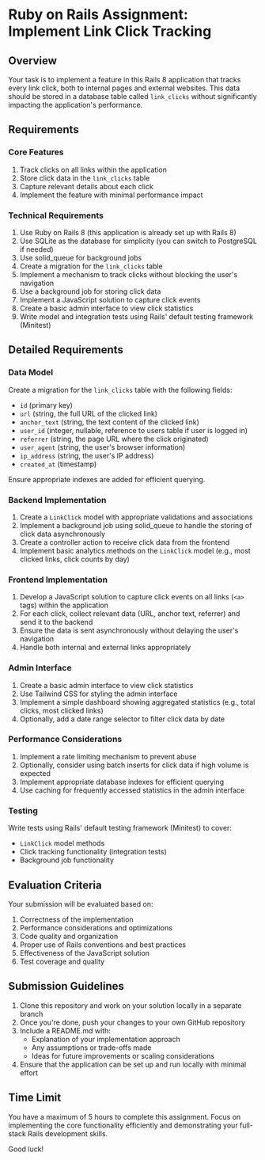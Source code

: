 # Ruby on Rails Assignment: Implement Link Click Tracking

## Overview

Your task is to implement a feature in this Rails 8 application that tracks every link click, both to internal pages and external websites.
This data should be stored in a database table called `link_clicks` without significantly impacting the application's performance.

## Requirements

### Core Features

1. Track clicks on all links within the application
2. Store click data in the `link_clicks` table
3. Capture relevant details about each click
4. Implement the feature with minimal performance impact

### Technical Requirements

1. Use Ruby on Rails 8 (this application is already set up with Rails 8)
2. Use SQLite as the database for simplicity (you can switch to PostgreSQL if needed)
3. Use solid_queue for background jobs
4. Create a migration for the `link_clicks` table
5. Implement a mechanism to track clicks without blocking the user's navigation
6. Use a background job for storing click data
7. Implement a JavaScript solution to capture click events
8. Create a basic admin interface to view click statistics
9. Write model and integration tests using Rails' default testing framework (Minitest)

## Detailed Requirements

### Data Model

Create a migration for the `link_clicks` table with the following fields:
- `id` (primary key)
- `url` (string, the full URL of the clicked link)
- `anchor_text` (string, the text content of the clicked link)
- `user_id` (integer, nullable, reference to users table if user is logged in)
- `referrer` (string, the page URL where the click originated)
- `user_agent` (string, the user's browser information)
- `ip_address` (string, the user's IP address)
- `created_at` (timestamp)

Ensure appropriate indexes are added for efficient querying.

### Backend Implementation

1. Create a `LinkClick` model with appropriate validations and associations
2. Implement a background job using solid_queue to handle the storing of click data asynchronously
3. Create a controller action to receive click data from the frontend
4. Implement basic analytics methods on the `LinkClick` model (e.g., most clicked links, click counts by day)

### Frontend Implementation

1. Develop a JavaScript solution to capture click events on all links (`<a>` tags) within the application
2. For each click, collect relevant data (URL, anchor text, referrer) and send it to the backend
3. Ensure the data is sent asynchronously without delaying the user's navigation
4. Handle both internal and external links appropriately

### Admin Interface

1. Create a basic admin interface to view click statistics
2. Use Tailwind CSS for styling the admin interface
3. Implement a simple dashboard showing aggregated statistics (e.g., total clicks, most clicked links)
4. Optionally, add a date range selector to filter click data by date

### Performance Considerations

1. Implement a rate limiting mechanism to prevent abuse
2. Optionally, consider using batch inserts for click data if high volume is expected
3. Implement appropriate database indexes for efficient querying
4. Use caching for frequently accessed statistics in the admin interface

### Testing

Write tests using Rails' default testing framework (Minitest) to cover:
- `LinkClick` model methods
- Click tracking functionality (integration tests)
- Background job functionality

## Evaluation Criteria

Your submission will be evaluated based on:

1. Correctness of the implementation
2. Performance considerations and optimizations
3. Code quality and organization
4. Proper use of Rails conventions and best practices
5. Effectiveness of the JavaScript solution
7. Test coverage and quality

## Submission Guidelines

1. Clone this repository and work on your solution locally in a separate branch
2. Once you're done, push your changes to your own GitHub repository
3. Include a README.md with:
   - Explanation of your implementation approach
   - Any assumptions or trade-offs made
   - Ideas for future improvements or scaling considerations
4. Ensure that the application can be set up and run locally with minimal effort

## Time Limit

You have a maximum of 5 hours to complete this assignment. Focus on implementing the core functionality efficiently and demonstrating your full-stack Rails development skills.

Good luck!

